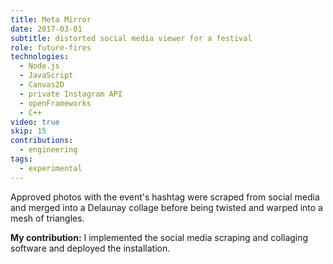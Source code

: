 ```yaml
---
title: Meta Mirror
date: 2017-03-01
subtitle: distorted social media viewer for a festival
role: future-fires
technologies:
  - Node.js
  - JavaScript
  - Canvas2D
  - private Instagram API
  - openFrameworks
  - C++
video: true
skip: 15
contributions:
  - engineering
tags:
  - experimental
---
```


Approved photos with the event's hashtag were scraped from social media and merged into a Delaunay collage before being twisted and warped into a mesh of triangles.

**My contribution:** I implemented the social media scraping and collaging software and deployed the installation.
